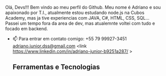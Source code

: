 Olá, Devs!!! Bem vindo ao meu perfil do Github.
Meu nome é Adriano e sou apaixonado por T.I., atualmente estou estudando node.js na Cubos Academy, mas ja tive experiencias com JAVA, C#, HTML, CSS, SQL...
Passei um tempo fora da area de dev, mas atualemnte voltei com tudo e focado em backend.
- 📫 Para entrar em contato comigo: +55 79 99927-3451
                                     adriano.junior.dss@gmail.com
                                     <link https://www.linkedin.com/in/adriano-junior-b9251a287/ >
  ## Ferramentas e Tecnologias
        
          
          
  
                                    


<!--
**AdrianoDSSJ/AdrianoDSSJ** is a ✨ _special_ ✨ repository because its `README.md` (this file) appears on your GitHub profile.

Here are some ideas to get you started:

- 🔭 I’m currently working on ...
- 🌱 I’m currently learning ...
- 👯 I’m looking to collaborate on ...
- 🤔 I’m looking for help with ...
- 💬 Ask me about ...
- 📫 How to reach me: ...
- 😄 Pronouns: ...
- ⚡ Fun fact: ...
-->
